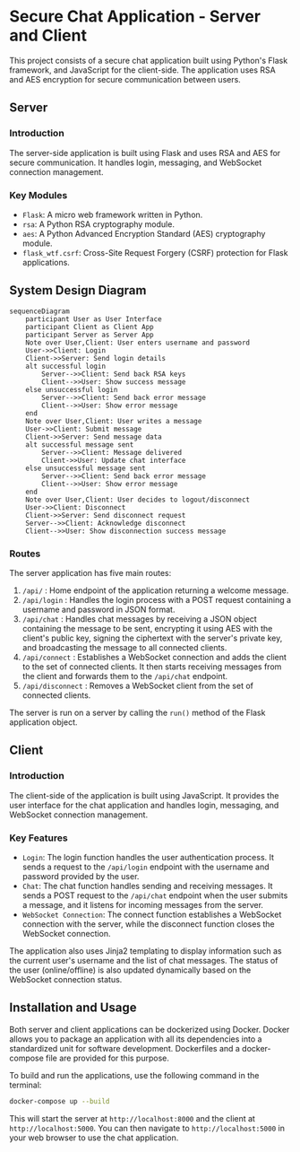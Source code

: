 # Secure Chat Application - Server and Client

This project consists of a secure chat application built using Python's Flask framework, and JavaScript for the client-side. The application uses RSA and AES encryption for secure communication between users.

## Server

### Introduction
The server-side application is built using Flask and uses RSA and AES for secure communication. It handles login, messaging, and WebSocket connection management.

### Key Modules
- `Flask`: A micro web framework written in Python.
- `rsa`: A Python RSA cryptography module.
- `aes`: A Python Advanced Encryption Standard (AES) cryptography module.
- `flask_wtf.csrf`: Cross-Site Request Forgery (CSRF) protection for Flask applications.

## System Design Diagram

```mermaid
sequenceDiagram
    participant User as User Interface
    participant Client as Client App
    participant Server as Server App
    Note over User,Client: User enters username and password
    User->>Client: Login
    Client->>Server: Send login details
    alt successful login
        Server-->>Client: Send back RSA keys
        Client-->>User: Show success message
    else unsuccessful login
        Server-->>Client: Send back error message
        Client-->>User: Show error message
    end
    Note over User,Client: User writes a message
    User->>Client: Submit message
    Client->>Server: Send message data
    alt successful message sent
        Server-->>Client: Message delivered
        Client->>User: Update chat interface
    else unsuccessful message sent
        Server-->>Client: Send back error message
        Client-->>User: Show error message
    end
    Note over User,Client: User decides to logout/disconnect
    User->>Client: Disconnect
    Client->>Server: Send disconnect request
    Server-->>Client: Acknowledge disconnect
    Client-->>User: Show disconnection success message
``````

### Routes
The server application has five main routes:

1. `/api/` : Home endpoint of the application returning a welcome message.
2. `/api/login` : Handles the login process with a POST request containing a username and password in JSON format.
3. `/api/chat` : Handles chat messages by receiving a JSON object containing the message to be sent, encrypting it using AES with the client's public key, signing the ciphertext with the server's private key, and broadcasting the message to all connected clients.
4. `/api/connect` : Establishes a WebSocket connection and adds the client to the set of connected clients. It then starts receiving messages from the client and forwards them to the `/api/chat` endpoint.
5. `/api/disconnect` : Removes a WebSocket client from the set of connected clients.

The server is run on a server by calling the `run()` method of the Flask application object.

## Client

### Introduction
The client-side of the application is built using JavaScript. It provides the user interface for the chat application and handles login, messaging, and WebSocket connection management.

### Key Features
- `Login`: The login function handles the user authentication process. It sends a request to the `/api/login` endpoint with the username and password provided by the user.
- `Chat`: The chat function handles sending and receiving messages. It sends a POST request to the `/api/chat` endpoint when the user submits a message, and it listens for incoming messages from the server.
- `WebSocket Connection`: The connect function establishes a WebSocket connection with the server, while the disconnect function closes the WebSocket connection.

The application also uses Jinja2 templating to display information such as the current user's username and the list of chat messages. The status of the user (online/offline) is also updated dynamically based on the WebSocket connection status.

## Installation and Usage
Both server and client applications can be dockerized using Docker. Docker allows you to package an application with all its dependencies into a standardized unit for software development. Dockerfiles and a docker-compose file are provided for this purpose.

To build and run the applications, use the following command in the terminal:

```bash
docker-compose up --build
```

This will start the server at `http://localhost:8000` and the client at `http://localhost:5000`. You can then navigate to `http://localhost:5000` in your web browser to use the chat application.
